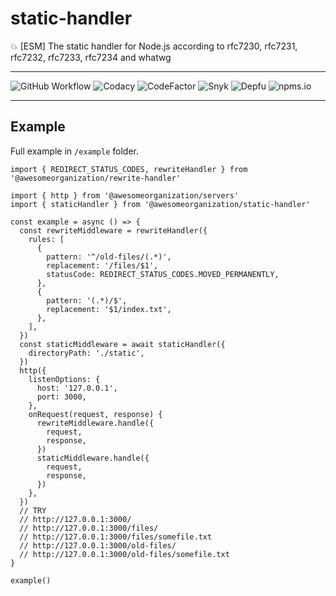 # static-handler

:boom: [ESM] The static handler for Node.js according to rfc7230, rfc7231, rfc7232, rfc7233, rfc7234 and whatwg

---

![GitHub Workflow](https://img.shields.io/github/workflow/status/awesomeorganization/static-handler/npm-publish?style=flat-square)
![Codacy](https://img.shields.io/codacy/grade/76fb942875ff435c856dd6f4713feb87?style=flat-square)
![CodeFactor](https://img.shields.io/codefactor/grade/github/awesomeorganization/static-handler?style=flat-square)
![Snyk](https://img.shields.io/snyk/vulnerabilities/npm/@awesomeorganization/static-handler?style=flat-square)
![Depfu](https://img.shields.io/depfu/awesomeorganization/static-handler?style=flat-square)
![npms.io](https://img.shields.io/npms-io/final-score/@awesomeorganization/static-handler?style=flat-square)

---

## Example

Full example in `/example` folder.

```
import { REDIRECT_STATUS_CODES, rewriteHandler } from '@awesomeorganization/rewrite-handler'

import { http } from '@awesomeorganization/servers'
import { staticHandler } from '@awesomeorganization/static-handler'

const example = async () => {
  const rewriteMiddleware = rewriteHandler({
    rules: [
      {
        pattern: '^/old-files/(.*)',
        replacement: '/files/$1',
        statusCode: REDIRECT_STATUS_CODES.MOVED_PERMANENTLY,
      },
      {
        pattern: '(.*)/$',
        replacement: '$1/index.txt',
      },
    ],
  })
  const staticMiddleware = await staticHandler({
    directoryPath: './static',
  })
  http({
    listenOptions: {
      host: '127.0.0.1',
      port: 3000,
    },
    onRequest(request, response) {
      rewriteMiddleware.handle({
        request,
        response,
      })
      staticMiddleware.handle({
        request,
        response,
      })
    },
  })
  // TRY
  // http://127.0.0.1:3000/
  // http://127.0.0.1:3000/files/
  // http://127.0.0.1:3000/files/somefile.txt
  // http://127.0.0.1:3000/old-files/
  // http://127.0.0.1:3000/old-files/somefile.txt
}

example()
```
